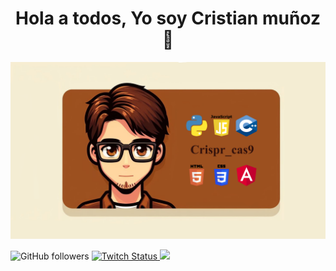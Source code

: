 <div align="center">
  <h1 align="center"> Hola a todos, Yo soy Cristian muñoz 👋 </h1>
</div>

![Alt text](Banner_git_hub_finalizado.png)

<div >

![GitHub followers](https://img.shields.io/github/followers/crispr-cas9?style=for-the-badge&logo=github&&logoColor=%23FFFFFF&labelColor=%23138ecb)
<a href="https://www.twitch.tv/crispr_cass9">
  ![Twitch Status](https://img.shields.io/twitch/status/crispr_cass9?style=for-the-badge&logo=twitch&logoColor=%23FFFFFF&labelColor=%2523138ecb)
</a>
<a href="discordapp.com/users/540369603843325979">
  ![](https://dcbadge.vercel.app/api/shield/540369603843325979)  
</a>
</div>

<!--
**Crispr-cass9/Crispr-cass9** is a ✨ _special_ ✨ repository because its `README.md` (this file) appears on your GitHub profile.

Here are some ideas to get you started:

- 🔭 I’m currently working on ...
- 🌱 I’m currently learning ...
- 👯 I’m looking to collaborate on ...
- 🤔 I’m looking for help with ...
- 💬 Ask me about ...
- 📫 How to reach me: ...
- 😄 Pronouns: ...
- ⚡ Fun fact: ...
-->

